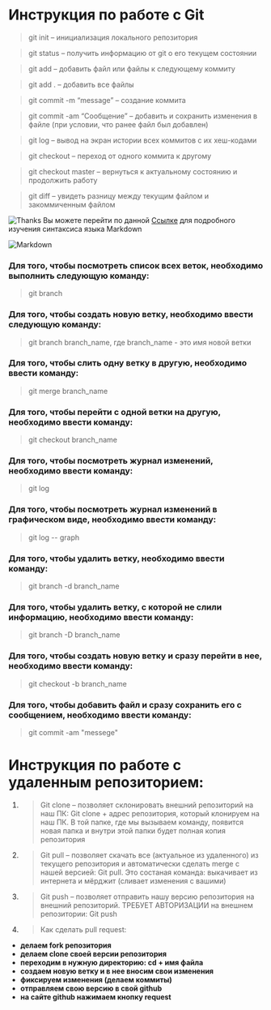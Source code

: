 # Инструкция по работе с Git
 > git init – инициализация локального репозитория

 > git status – получить информацию от git о его текущем состоянии

 > git add – добавить файл или файлы к следующему коммиту

 > git add . – добавить все файлы

 > git commit -m “message” – создание коммита

 > git commit -am “Сообщение” – добавить и сохранить изменения в файле (при условии, что ранее файл был добавлен)

 > git log – вывод на экран истории всех коммитов с их хеш-кодами

 > git checkout – переход от одного коммита к другому

 > git checkout master – вернуться к актуальному состоянию и продолжить работу

 > git diff – увидеть разницу между текущим файлом и закоммиченным файлом

![Thanks](https://myslide.ru/documents_2/27cbd237de6d116d5969227b6aee9347/img13.jpg)
Вы можете перейти по данной [Ссылке]("https://stavis-dev.github.io/docusaurus-basics/markdown-syntax/?ysclid=lu8q3mwz8u914495635") для подробного изучения синтаксиса языка Markdown 

![Markdown](https://trofimovdigital.ru/wp-content/uploads/markdown-guide/markdown-guide.jpg)

### Для того, чтобы посмотреть список всех веток, необходимо выполнить следующую команду: 
> git branch
### Для того, чтобы создать новую ветку, необходимо ввести следующую команду: 
> git branch branch_name, где branch_name - это имя новой ветки
### Для того, чтобы слить одну ветку в другую, необходимо ввести команду: 
> git merge branch_name
### Для того, чтобы перейти с одной ветки на другую, необходимо ввести команду:
> git checkout branch_name
### Для того, чтобы посмотреть журнал изменений, необходимо ввести команду: 
> git log
### Для того, чтобы посмотреть журнал изменений в графическом виде, необходимо ввести команду: 
> git log -- graph
### Для того, чтобы удалить ветку, необходимо ввести команду:
> git branch -d branch_name

### Для того, чтобы удалить ветку, с которой не слили информацию, необходимо ввести команду: 
> git branch -D branch_name
### Для того, чтобы создать новую ветку и сразу перейти в нее, необходимо ввести команду: 
> git checkout -b branch_name
### Для того, чтобы добавить файл и сразу сохранить его с сообщением, необходимо ввести команду: 
> git commit -am "messege"

# Инструкция по работе с удаленным репозиторием: 

1.	> Git clone – позволяет склонировать внешний репозиторий на наш ПК:
Git clone + адрес репозитория, который клонируем на наш ПК. В той папке, где мы вызываем команду, появится новая папка и внутри этой папки будет полная копия репозитория
2.	> Git pull – позволяет скачать все (актуальное из удаленного) из текущего репозитория и автоматически сделать merge с нашей версией: Git pull. Это состаная команда: выкачивает из интернета и мёрджит (сливает изменения с вашими)
3.	> Git push – позволяет отправить нашу версию репозитория на внешний репозиторий. ТРЕБУЕТ АВТОРИЗАЦИИ на внешнем репозитории: Git push
4.	> Как сделать pull request:
- **делаем fork репозитория**
- **делаем clone своей версии репозитория**
- **переходим в нужную директорию: cd + имя файла**
- **создаем новую ветку и в нее вносим свои изменения**
- **фиксируем изменения (делаем коммиты)**
- **отправляем свою версию в свой github**
- **на сайте github нажимаем кнопку request**
